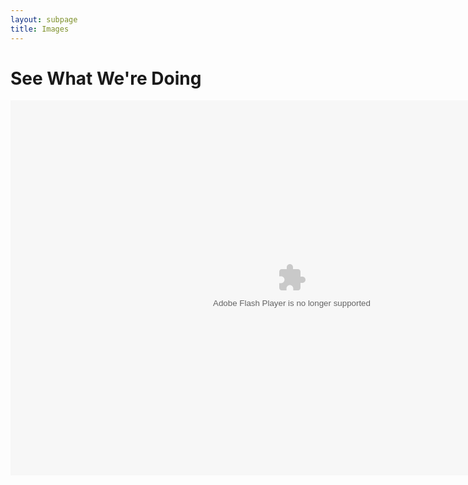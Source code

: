 ```yaml
---
layout: subpage
title: Images
---
```


# See What We're Doing

<center><object width="900" height="600"> <param name="flashvars" value="offsite=true&lang=en-us&page_show_url=%2Fphotos%2F66843405%40N06%2Fsets%2F72157627522231440%2Fshow%2F&page_show_back_url=%2Fphotos%2F66843405%40N06%2Fsets%2F72157627522231440%2F&set_id=72157627522231440&jump_to="></param> <param name="movie" value="http://www.flickr.com/apps/slideshow/show.swf?v=124984"></param> <param name="allowFullScreen" value="true"></param><embed type="application/x-shockwave-flash" src="http://www.flickr.com/apps/slideshow/show.swf?v=124984" allowFullScreen="true" flashvars="offsite=true&lang=en-us&page_show_url=%2Fphotos%2F66843405%40N06%2Fsets%2F72157627522231440%2Fshow%2F&page_show_back_url=%2Fphotos%2F66843405%40N06%2Fsets%2F72157627522231440%2F&set_id=72157627522231440&jump_to=" width="900" height="600"></embed></object></center>
